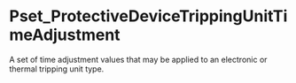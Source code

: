 # Pset_ProtectiveDeviceTrippingUnitTimeAdjustment

A set of time adjustment values that may be applied to an electronic or thermal tripping unit type.<!-- end of definition -->
